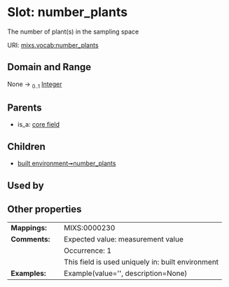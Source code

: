 
# Slot: number_plants


The number of plant(s) in the sampling space

URI: [mixs.vocab:number_plants](https://w3id.org/mixs/vocab/number_plants)


## Domain and Range

None &#8594;  <sub>0..1</sub> [Integer](types/Integer.md)

## Parents

 *  is_a: [core field](core_field.md)

## Children

 *  [built environment➞number_plants](built_environment_number_plants.md)

## Used by


## Other properties

|  |  |  |
| --- | --- | --- |
| **Mappings:** | | MIXS:0000230 |
| **Comments:** | | Expected value: measurement value |
|  | | Occurrence: 1 |
|  | | This field is used uniquely in: built environment |
| **Examples:** | | Example(value='', description=None) |

